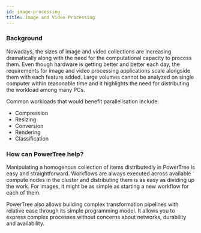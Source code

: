 ```yaml
---
id: image-processing
title: Image and Video Processing
---
```


### Background

Nowadays, the sizes of image and video collections are increasing dramatically along with the need for the computational capacity to process them. 
Even though hardware is getting better and better each day, the requirements for image and video processing applications scale alongside them with each feature added. Large volumes cannot be analyzed on single computer within reasonable time and it highlights the need for distributing the workload among many PCs.

Common workloads that would benefit parallelisation include:

* Compression
* Resizing
* Conversion
* Rendering
* Classification

### How can PowerTree help?

Manipulating a homogenous collection of items distributedly in PowerTree is easy and straightforward.
Workflows are always executed across available compute nodes in the cluster and distributing them is as easy as dividing up the work.
For images, it might be as simple as starting a new workflow for each of them.

PowerTree also allows building complex transformation pipelines with relative ease through its simple programming model.
It allows you to express complex processes without concerns about networks, durability and availability.
